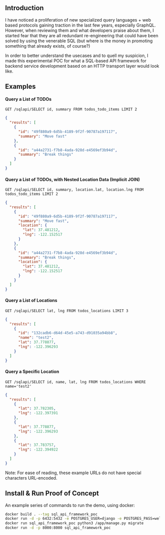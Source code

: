 ## Introduction

I have noticed a proliferation of new specialized query languages + web based protocols gaining traction in the last few years, especially GraphQL. However, when reviewing them and what developers praise about them, I started fear that they are all redundant re-engineering that could have been solved by using the venerable SQL (but where is the money in promoting something that already exists, of course?)

In order to better understand the usecases and to quell my suspicion, I made this experimental POC for what a SQL-based API framework for backend service development based on an HTTP transport layer would look like.

## Examples
#### Query a List of TODOs
`GET /sqlapi/SELECT id, summary FROM todos_todo_items LIMIT 2`
```json
{
  "results": [
    {
      "id": "49f880a9-6d5b-4189-9f2f-90787a197117",
      "summary": "Move fast"
    },
    {
      "id": "a44a2731-f7b8-4ada-928d-e4569ef3b94d",
      "summary": "Break things"
    }
  ]
}
```

#### Query a List of TODOs, with Nested Location Data (Implicit JOIN)
`GET /sqlapi/SELECT id, summary, location.lat, location.lng FROM todos_todo_items LIMIT 2`
```json
{
  "results": [
    {
      "id": "49f880a9-6d5b-4189-9f2f-90787a197117",
      "summary": "Move fast",
      "location": {
        "lat": 37.481212,
        "lng": -122.152517
      }
    },
    {
      "id": "a44a2731-f7b8-4ada-928d-e4569ef3b94d",
      "summary": "Break things",
      "location": {
        "lat": 37.481212,
        "lng": -122.152517
      }
    }
  ]
}

```

#### Query a List of Locations
`GET /sqlapi/SELECT lat, lng FROM todos_locations LIMIT 3`
```json
{
  "results": [
    {
      "id": "132cadb6-d64d-45e5-a743-d91035a94bb8",
      "name": "test2",
      "lat": 37.778877,
      "lng": -122.396293
    }
  ]
}
```

#### Query a Specific Location
`GET /sqlapi/SELECT id, name, lat, lng FROM todos_locations WHERE name='test2'`
```json
{
  "results": [
    {
      "lat": 37.782305,
      "lng": -122.397391
    },
    {
      "lat": 37.778877,
      "lng": -122.396293
    },
    {
      "lat": 37.783757,
      "lng": -122.394922
    }
  ]
}

```

Note: For ease of reading, these example URLs do not have special characters URL-encoded.

## Install & Run Proof of Concept

An example series of commands to run the demo, using docker:
```bash
docker build . --tag sql_api_framework_poc
docker run -d -p 6432:5432 -e POSTGRES_USER=django -e POSTGRES_PASS=well_known -e POSTGRES_DBNAME=sqlapi kartoza/postgis:11.0-2.5
docker run sql_api_framework_poc python3 /app/manage.py migrate
docker run -d -p 8000:8000 sql_api_framework_poc
```
